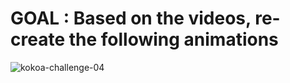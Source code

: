 
# GOAL : Based on the videos, re-create the following animations

![kokoa-challenge-04](https://user-images.githubusercontent.com/73802576/133207903-e9d808d1-db5c-417b-a351-de25fedd643f.gif)
